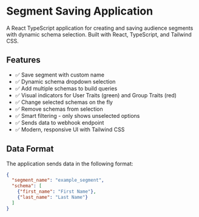 # Segment Saving Application

A React TypeScript application for creating and saving audience segments with dynamic schema selection. Built with React, TypeScript, and Tailwind CSS.

## Features

- ✅ Save segment with custom name
- ✅ Dynamic schema dropdown selection
- ✅ Add multiple schemas to build queries
- ✅ Visual indicators for User Traits (green) and Group Traits (red)
- ✅ Change selected schemas on the fly
- ✅ Remove schemas from selection
- ✅ Smart filtering - only shows unselected options
- ✅ Sends data to webhook endpoint
- ✅ Modern, responsive UI with Tailwind CSS

## Data Format

The application sends data in the following format:

```json
{
  "segment_name": "example_segment",
  "schema": [
    {"first_name": "First Name"},
    {"last_name": "Last Name"}
  ]
}
```